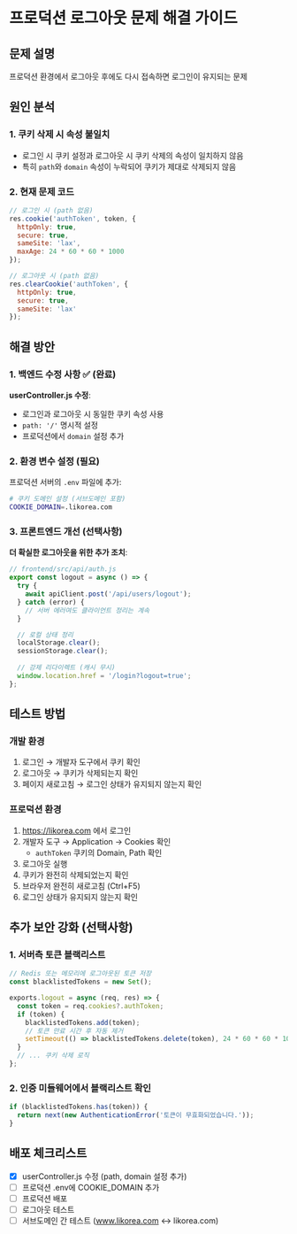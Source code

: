 # 프로덕션 로그아웃 문제 해결 가이드

## 문제 설명
프로덕션 환경에서 로그아웃 후에도 다시 접속하면 로그인이 유지되는 문제

## 원인 분석

### 1. **쿠키 삭제 시 속성 불일치**
- 로그인 시 쿠키 설정과 로그아웃 시 쿠키 삭제의 속성이 일치하지 않음
- 특히 `path`와 `domain` 속성이 누락되어 쿠키가 제대로 삭제되지 않음

### 2. **현재 문제 코드**
```javascript
// 로그인 시 (path 없음)
res.cookie('authToken', token, {
  httpOnly: true,
  secure: true,
  sameSite: 'lax',
  maxAge: 24 * 60 * 60 * 1000
});

// 로그아웃 시 (path 없음)
res.clearCookie('authToken', {
  httpOnly: true,
  secure: true,
  sameSite: 'lax'
});
```

## 해결 방안

### 1. **백엔드 수정 사항** ✅ (완료)

**userController.js 수정**:
- 로그인과 로그아웃 시 동일한 쿠키 속성 사용
- `path: '/'` 명시적 설정
- 프로덕션에서 `domain` 설정 추가

### 2. **환경 변수 설정** (필요)

프로덕션 서버의 `.env` 파일에 추가:
```bash
# 쿠키 도메인 설정 (서브도메인 포함)
COOKIE_DOMAIN=.likorea.com
```

### 3. **프론트엔드 개선** (선택사항)

**더 확실한 로그아웃을 위한 추가 조치**:
```javascript
// frontend/src/api/auth.js
export const logout = async () => {
  try {
    await apiClient.post('/api/users/logout');
  } catch (error) {
    // 서버 에러여도 클라이언트 정리는 계속
  }

  // 로컬 상태 정리
  localStorage.clear();
  sessionStorage.clear();
  
  // 강제 리다이렉트 (캐시 무시)
  window.location.href = '/login?logout=true';
};
```

## 테스트 방법

### 개발 환경
1. 로그인 → 개발자 도구에서 쿠키 확인
2. 로그아웃 → 쿠키가 삭제되는지 확인
3. 페이지 새로고침 → 로그인 상태가 유지되지 않는지 확인

### 프로덕션 환경
1. https://likorea.com 에서 로그인
2. 개발자 도구 → Application → Cookies 확인
   - `authToken` 쿠키의 Domain, Path 확인
3. 로그아웃 실행
4. 쿠키가 완전히 삭제되었는지 확인
5. 브라우저 완전히 새로고침 (Ctrl+F5)
6. 로그인 상태가 유지되지 않는지 확인

## 추가 보안 강화 (선택사항)

### 1. **서버측 토큰 블랙리스트**
```javascript
// Redis 또는 메모리에 로그아웃된 토큰 저장
const blacklistedTokens = new Set();

exports.logout = async (req, res) => {
  const token = req.cookies?.authToken;
  if (token) {
    blacklistedTokens.add(token);
    // 토큰 만료 시간 후 자동 제거
    setTimeout(() => blacklistedTokens.delete(token), 24 * 60 * 60 * 1000);
  }
  // ... 쿠키 삭제 로직
};
```

### 2. **인증 미들웨어에서 블랙리스트 확인**
```javascript
if (blacklistedTokens.has(token)) {
  return next(new AuthenticationError('토큰이 무효화되었습니다.'));
}
```

## 배포 체크리스트

- [x] userController.js 수정 (path, domain 설정 추가)
- [ ] 프로덕션 .env에 COOKIE_DOMAIN 추가
- [ ] 프로덕션 배포
- [ ] 로그아웃 테스트
- [ ] 서브도메인 간 테스트 (www.likorea.com ↔ likorea.com)